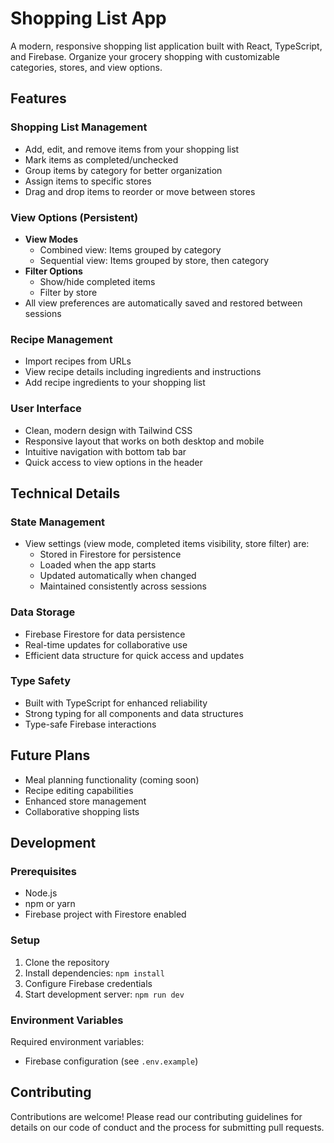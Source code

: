 # Shopping List App

A modern, responsive shopping list application built with React, TypeScript, and Firebase. Organize your grocery shopping with customizable categories, stores, and view options.

## Features

### Shopping List Management
- Add, edit, and remove items from your shopping list
- Mark items as completed/unchecked
- Group items by category for better organization
- Assign items to specific stores
- Drag and drop items to reorder or move between stores

### View Options (Persistent)
- **View Modes**
  - Combined view: Items grouped by category
  - Sequential view: Items grouped by store, then category
- **Filter Options**
  - Show/hide completed items
  - Filter by store
- All view preferences are automatically saved and restored between sessions

### Recipe Management
- Import recipes from URLs
- View recipe details including ingredients and instructions
- Add recipe ingredients to your shopping list

### User Interface
- Clean, modern design with Tailwind CSS
- Responsive layout that works on both desktop and mobile
- Intuitive navigation with bottom tab bar
- Quick access to view options in the header

## Technical Details

### State Management
- View settings (view mode, completed items visibility, store filter) are:
  - Stored in Firestore for persistence
  - Loaded when the app starts
  - Updated automatically when changed
  - Maintained consistently across sessions

### Data Storage
- Firebase Firestore for data persistence
- Real-time updates for collaborative use
- Efficient data structure for quick access and updates

### Type Safety
- Built with TypeScript for enhanced reliability
- Strong typing for all components and data structures
- Type-safe Firebase interactions

## Future Plans
- Meal planning functionality (coming soon)
- Recipe editing capabilities
- Enhanced store management
- Collaborative shopping lists

## Development

### Prerequisites
- Node.js
- npm or yarn
- Firebase project with Firestore enabled

### Setup
1. Clone the repository
2. Install dependencies: `npm install`
3. Configure Firebase credentials
4. Start development server: `npm run dev`

### Environment Variables
Required environment variables:
- Firebase configuration (see `.env.example`)

## Contributing
Contributions are welcome! Please read our contributing guidelines for details on our code of conduct and the process for submitting pull requests. 